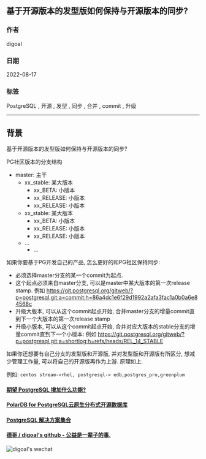 ## 基于开源版本的发型版如何保持与开源版本的同步?       
                        
### 作者                        
digoal                        
                        
### 日期                        
2022-08-17                       
                        
### 标签                        
PostgreSQL , 开源 , 发型 , 同步 , 合并 , commit , 升级       
                        
----                        
                        
## 背景     
基于开源版本的发型版如何保持与开源版本的同步?  
  
PG社区版本的分支结构  
- master: 主干  
    - xx_stable: 某大版本  
        - xx_BETA: 小版本  
        - xx_RELEASE: 小版本  
        - xx_RELEASE: 小版本  
    - xx_stable: 某大版本  
        - xx_BETA: 小版本  
        - xx_RELEASE: 小版本  
        - xx_RELEASE: 小版本  
    - ...  
        - ...  
  
如果你要基于PG开发自己的产品, 怎么更好的和PG社区保持同步:    
- 必须选择master分支的某一个commit为起点.      
- 这个起点必须来自master分支, 可以是master中某大版本的第一次release stamp. 例如 https://git.postgresql.org/gitweb/?p=postgresql.git;a=commit;h=86a4dc1e6f29d1992a2afa3fac1a0b0a6e84568c  
- 升级大版本, 可以从这个commit起点开始, 合并master分支的增量commit直到下一个大版本的第一次release stamp     
- 升级小版本, 可以从这个commit起点开始, 合并对应大版本的stable分支的增量commit直到下一个小版本: 例如     https://git.postgresql.org/gitweb/?p=postgresql.git;a=shortlog;h=refs/heads/REL_14_STABLE    
  
如果你还想要有自己分支的发型版和开源版, 并对发型版和开源版有所区分, 想减少管理工作量, 可以将自己的开源版再作为上游. 原理如上.   
  
例如: `centos stream->rhel, postgresql-> edb,postgres_pro,greenplum`    
  
  
#### [期望 PostgreSQL 增加什么功能?](https://github.com/digoal/blog/issues/76 "269ac3d1c492e938c0191101c7238216")
  
  
#### [PolarDB for PostgreSQL云原生分布式开源数据库](https://github.com/ApsaraDB/PolarDB-for-PostgreSQL "57258f76c37864c6e6d23383d05714ea")
  
  
#### [PostgreSQL 解决方案集合](https://yq.aliyun.com/topic/118 "40cff096e9ed7122c512b35d8561d9c8")
  
  
#### [德哥 / digoal's github - 公益是一辈子的事.](https://github.com/digoal/blog/blob/master/README.md "22709685feb7cab07d30f30387f0a9ae")
  
  
![digoal's wechat](../pic/digoal_weixin.jpg "f7ad92eeba24523fd47a6e1a0e691b59")
  
